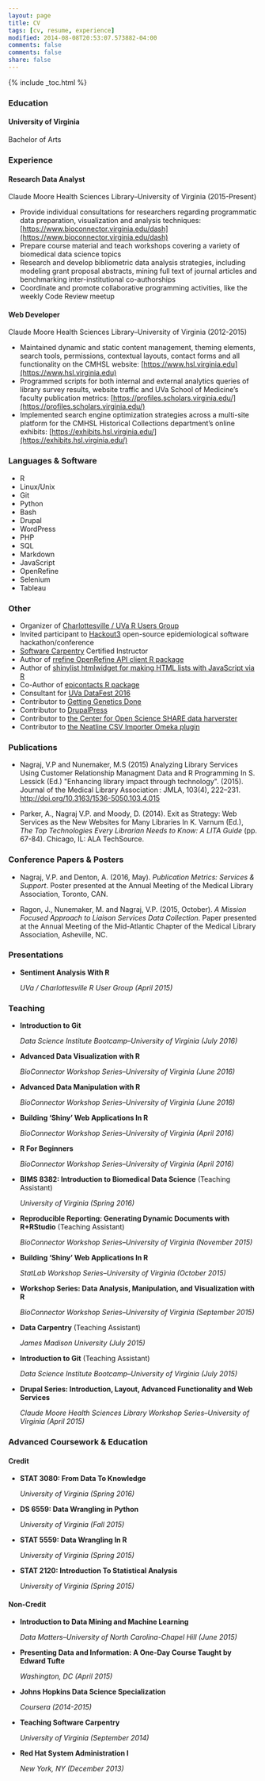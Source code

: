 ```yaml
---
layout: page
title: CV
tags: [cv, resume, experience]
modified: 2014-08-08T20:53:07.573882-04:00
comments: false
comments: false
share: false
---
```


{% include _toc.html %}

### Education

#### University of Virginia

Bachelor of Arts

### Experience

#### Research Data Analyst

Claude Moore Health Sciences Library–University of Virginia (2015-Present)

- Provide individual consultations for researchers regarding programmatic data preparation, visualization and analysis techniques: [https://www.bioconnector.virginia.edu/dash](https://www.bioconnector.virginia.edu/dash)
- Prepare course material and teach workshops covering a variety of biomedical data science topics
- Research and develop bibliometric data analysis strategies, including modeling grant proposal abstracts, mining full text of journal articles and benchmarking inter-institutional co-authorships
- Coordinate and promote collaborative programming activities, like the weekly Code Review meetup

#### Web Developer

Claude Moore Health Sciences Library–University of Virginia (2012-2015)

- Maintained dynamic and static content management, theming elements, search tools, permissions, contextual layouts, contact forms and all functionality on the CMHSL website: [https://www.hsl.virginia.edu](https://www.hsl.virginia.edu)
- Programmed scripts for both internal and external analytics queries of library survey results, website traffic and UVa School of Medicine’s faculty publication metrics: [https://profiles.scholars.virginia.edu/](https://profiles.scholars.virginia.edu/)
- Implemented search engine optimization strategies across a multi-site platform for the CMHSL Historical Collections department’s online exhibits: [https://exhibits.hsl.virginia.edu/](https://exhibits.hsl.virginia.edu/)

### Languages & Software

- R 
- Linux/Unix 
- Git
- Python  
- Bash 
- Drupal
- WordPress
- PHP 
- SQL 
- Markdown
- JavaScript 
- OpenRefine
- Selenium
- Tableau

### Other

- Organizer of [Charlottesville / UVa R Users Group](http://www.meetup.com/UVa-R-Users-Group/)
- Invited participant to [Hackout3](http://hackout3.ropensci.org/) open-source epidemiological software hackathon/conference
- [Software Carpentry](http://software-carpentry.org/) Certified Instructor
- Author of [rrefine OpenRefine API client R package](https://github.com/vpnagraj/rrefine)
- Author of [shinylist htmlwidget for making HTML lists with JavaScript via R](https://github.com/vpnagraj/shinylist)
- Co-Author of [epicontacts R package](https://github.com/hackout3/epicontacts/) 
- Consultant for [UVa DataFest 2016](https://github.com/vpnagraj/rrefine)
- Contributor to [Getting Genetics Done](http://www.gettinggeneticsdone.com/)
- Contributor to [DrupalPress](http://blog.hsl.virginia.edu/drupalpress/)
- Contributor to [the Center for Open Science SHARE data harverster](https://github.com/CenterForOpenScience/SHARE)
- Contributor to [the Neatline CSV Importer Omeka plugin](https://github.com/scholarslab/NeatlineCsvImport)

### Publications

- Nagraj, V.P and Nunemaker, M.S (2015) Analyzing Library Services Using Customer Relationship Managment Data and R Programming In S. Lessick (Ed.) "Enhancing library impact through technology". (2015). Journal of the Medical Library Association : JMLA, 103(4), 222–231. http://doi.org/10.3163/1536-5050.103.4.015

- Parker, A., Nagraj V.P. and Moody, D. (2014). Exit as Strategy: Web Services as the New Websites for Many Libraries In K. Varnum (Ed.), _The Top Technologies Every Librarian Needs to Know: A LITA Guide_ (pp. 67-84). Chicago, IL: ALA TechSource.

### Conference Papers & Posters

- Nagraj, V.P. and Denton, A. (2016, May). _Publication Metrics: Services & Support_. Poster presented at the Annual Meeting of the Medical Library Association, Toronto, CAN.

- Ragon, J., Nunemaker, M. and Nagraj, V.P. (2015, October). _A Mission Focused Approach to Liaison Services Data Collection_. Paper presented at the Annual Meeting of the Mid-Atlantic Chapter of the Medical Library Association, Asheville, NC.

### Presentations

- **Sentiment Analysis With R**

	 *UVa / Charlottesville R User Group (April 2015)*

### Teaching

- **Introduction to Git** 
	
	*Data Science Institute Bootcamp–University of Virginia (July 2016)*

- **Advanced Data Visualization with R** 
	
	*BioConnector Workshop Series–University of Virginia (June 2016)*

- **Advanced Data Manipulation with R**
	
	*BioConnector Workshop Series–University of Virginia (June 2016)*

- **Building ‘Shiny’ Web Applications In R**

	*BioConnector Workshop Series–University of Virginia (April 2016)*

- **R For Beginners**

	*BioConnector Workshop Series–University of Virginia (April 2016)*

- **BIMS 8382: Introduction to Biomedical Data Science** (Teaching Assistant)

	*University of Virginia (Spring 2016)*

- **Reproducible Reporting: Generating Dynamic Documents with R+RStudio** (Teaching Assistant)

	*BioConnector Workshop Series–University of Virginia (November 2015)*

- **Building ‘Shiny’ Web Applications In R**

	*StatLab Workshop Series–University of Virginia (October 2015)*

- **Workshop Series: Data Analysis, Manipulation, and Visualization with R** 

	*BioConnector Workshop Series–University of Virginia (September 2015)*

- **Data Carpentry** (Teaching Assistant)

	*James Madison University (July 2015)*

- **Introduction to Git** (Teaching Assistant)

	*Data Science Institute Bootcamp–University of Virginia (July 2015)*

- **Drupal Series: Introduction, Layout, Advanced Functionality and Web Services**
	
	*Claude Moore Health Sciences Library Workshop Series–University of Virginia (April 2015)*

### Advanced Coursework & Education

#### Credit

- **STAT 3080: From Data To Knowledge**

	*University of Virginia (Spring 2016)*

- **DS 6559: Data Wrangling in Python**

	*University of Virginia (Fall 2015)*

- **STAT 5559: Data Wrangling In R**

	*University of Virginia (Spring 2015)*

- **STAT 2120: Introduction To Statistical Analysis**

	*University of Virginia (Spring 2015)*

#### Non-Credit
	
- **Introduction to Data Mining and Machine Learning**

	*Data Matters–University of North Carolina-Chapel Hill (June 2015)*

- **Presenting Data and Information: A One-Day Course Taught by Edward Tufte** 

	*Washington, DC (April 2015)*

- **Johns Hopkins Data Science Specialization**
	
	*Coursera (2014-2015)*

- **Teaching Software Carpentry** 

	*University of Virginia (September 2014)*

- **Red Hat System Administration I** 

	*New York, NY (December 2013)*